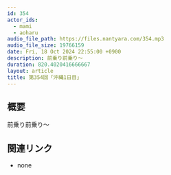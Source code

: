 ```yaml
---
id: 354
actor_ids:
  - mami
  - aoharu
audio_file_path: https://files.nantyara.com/354.mp3
audio_file_size: 19766159
date: Fri, 18 Oct 2024 22:55:00 +0900
description: 前乗り前乗り〜
duration: 820.4020416666667
layout: article
title: 第354回「沖縄1日目」
---
```

## 概要

前乗り前乗り〜

## 関連リンク

* none
